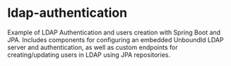 # ldap-authentication
Example of LDAP Authentication and users creation with Spring Boot and JPA. Includes components for configuring an embedded UnboundId LDAP server and authentication, as well as custom endpoints for creating/updating users in LDAP using JPA repositories.
